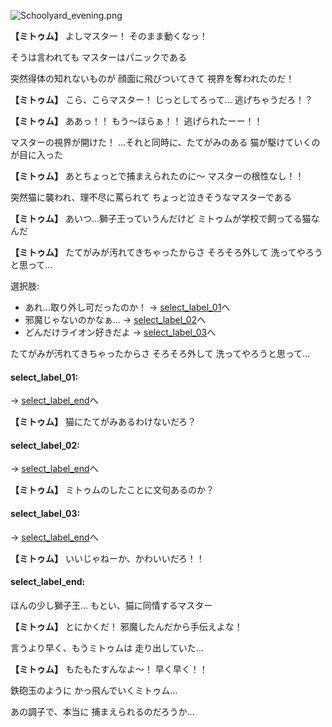
![Schoolyard_evening.png](../images/backgrounds/Schoolyard_evening.png)

**【ミトゥム】**
よしマスター！
そのまま動くなっ！

そうは言われても
マスターはパニックである

突然得体の知れないものが
顔面に飛びついてきて
視界を奪われたのだ！

**【ミトゥム】**
こら、こらマスター！
じっとしてろって…
逃げちゃうだろ！？

**【ミトゥム】**
ああっ！！
もう～ほらぁ！！
逃げられたーー！！

マスターの視界が開けた！
…それと同時に、たてがみのある
猫が駆けていくのが目に入った

**【ミトゥム】**
あとちょっとで捕まえられたのに～
マスターの根性なし！！

突然猫に襲われ、理不尽に罵られて
ちょっと泣きそうなマスターである

**【ミトゥム】**
あいつ…獅子王っていうんだけど
ミトゥムが学校で飼ってる猫なんだ

**【ミトゥム】**
たてがみが汚れてきちゃったからさ
そろそろ外して
洗ってやろうと思って…

選択肢:
- あれ…取り外し可だったのか！ → [select_label_01](#select_label_01)へ
- 邪魔じゃないのかなぁ… → [select_label_02](#select_label_02)へ
- どんだけライオン好きだよ → [select_label_03](#select_label_03)へ

たてがみが汚れてきちゃったからさ
そろそろ外して
洗ってやろうと思って…

#### select_label_01:
 → [select_label_end](#select_label_end)へ

**【ミトゥム】**
猫にたてがみあるわけないだろ？

#### select_label_02:
 → [select_label_end](#select_label_end)へ

**【ミトゥム】**
ミトゥムのしたことに文句あるのか？

#### select_label_03:
 → [select_label_end](#select_label_end)へ

**【ミトゥム】**
いいじゃねーか、かわいいだろ！！

#### select_label_end:

ほんの少し獅子王…
もとい、猫に同情するマスター

**【ミトゥム】**
とにかくだ！
邪魔したんだから手伝えよな！

言うより早く、もうミトゥムは
走り出していた…

**【ミトゥム】**
もたもたすんなよ～！
早く早く！！

鉄砲玉のように
かっ飛んでいくミトゥム…

あの調子で、本当に
捕まえられるのだろうか…